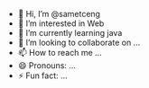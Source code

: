 - 👋 Hi, I’m @sametceng
- 👀 I’m interested in Web
- 🌱 I’m currently learning java
- 💞️ I’m looking to collaborate on ...
- 📫 How to reach me ...
- 😄 Pronouns: ...
- ⚡ Fun fact: ...

<!---
sametceng/sametceng is a ✨ special ✨ repository because its `README.md` (this file) appears on your GitHub profile.
You can click the Preview link to take a look at your changes.
--->
